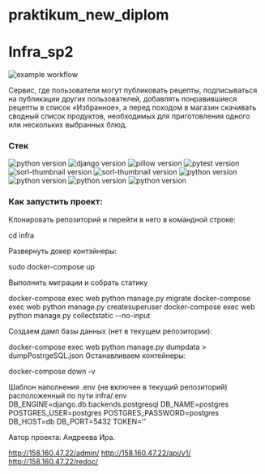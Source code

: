 # praktikum_new_diplom
# Infra_sp2

![example workflow](https://github.com/Irya0103/foodgram-project-react/actions/workflows/main.yml/badge.svg)

Cервис, где пользователи могут публиковать рецепты, подписываться на публикации других пользователей, добавлять понравившиеся рецепты в список «Избранное», а перед походом в магазин скачивать сводный список продуктов, необходимых для приготовления одного или нескольких выбранных блюд.

### **Стек**
![python version](https://img.shields.io/badge/Python-3.7-green)
![django version](https://img.shields.io/badge/Django-2.2-green)
![pillow version](https://img.shields.io/badge/Pillow-8.3-green)
![pytest version](https://img.shields.io/badge/pytest-6.2-green)
![sorl-thumbnail version](https://img.shields.io/badge/thumbnail-12.7-green)
![sorl-thumbnail version](https://img.shields.io/badge/Django%20REST%20Framework-%203.12.4-green)
![python version](https://img.shields.io/badge/Docker-3.3-green)
![python version](https://img.shields.io/badge/Nginx-%201.18-green)
![python version](https://img.shields.io/badge/Docker-3.3-green)
![python version](https://img.shields.io/badge/Docker-3.3-green)

### Как запустить проект:


Клонировать репозиторий и перейти в него в командной строке:

cd infra

Развернуть докер контэйнеры:

sudo docker-compose up

Выполнить миграции и собрать статику

docker-compose exec web python manage.py migrate
docker-compose exec web python manage.py createsuperuser
docker-compose exec web python manage.py collectstatic --no-input

Создаем дамп базы данных (нет в текущем репозитории):

docker-compose exec web python manage.py dumpdata > dumpPostrgeSQL.json
Останавливаем контейнеры:

docker-compose down -v

Шаблон наполнения .env (не включен в текущий репозиторий) расположенный по пути infra/.env
DB_ENGINE=django.db.backends.postgresql
DB_NAME=postgres
POSTGRES_USER=postgres
POSTGRES_PASSWORD=postgres
DB_HOST=db
DB_PORT=5432
TOKEN=''


Автор проекта: Андреева Ира.

http://158.160.47.22/admin/
http://158.160.47.22/api/v1/
http://158.160.47.22/redoc/
